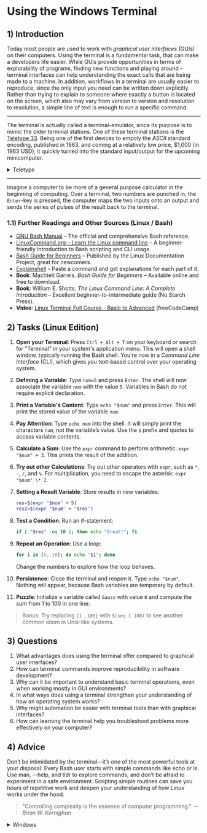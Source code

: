 <!---
{
  "depends_on": [],
  "author": "Stephan Bökelmann",
  "first_used": "2025-03-30",
  "keywords": ["bash", "Linux", "basics"]
}
--->

# Using the Windows Terminal

## 1) Introduction
Today most people are used to work with _graphical user interfaces_ (GUIs) on their computers.
Using the terminal is a fundamental task, that can make a developers life easier. 
While GUIs provide opportunities in terms of explorability of programs, finding new functions and playing around - terminal interfaces can help understanding the exact calls that are being made to a machine.
In addition, workflows in a terminal are usually easier to reproduce, since the only input you need can be written down explicitly.
Rather than trying to explain to someone where exactly a button is located on the screen, which also may vary from version to version and resolution to resolution, a simple line of text is enough to run a specific command. 

---

The terminal is actually called a terminal-emulator, since its purpose is to mimic the older terminal stations.
One of these terminal stations is the [Teletype 33](https://en.wikipedia.org/wiki/Teletype_Model_33).
Being one of the first devices to empoly the _ASCII_ standard encoding, published in 1963, and coming at a relatively low price, $1,000 (in 1963 USD), it quickly turned into the standard input/output for the upcoming minicomputer.

<details>
  <summary>Teletype</summary>

  Want to learn more about the Teletype? Check out [this TTY exercise.](www.github.com/STEMgraph/missing)
  
</details>

---

Imagine a computer to be more of a general purpose calculator in the beginning of computing. 
Over a terminal, two numbers are punched in, the `Enter`-key is pressed, the computer maps the two inputs onto an output and sends the series of pulses of the result back to the terminal. 


### 1.1) Further Readings and Other Sources (Linux / Bash)

- [GNU Bash Manual](https://www.gnu.org/software/bash/manual/bash.html) – The official and comprehensive Bash reference.
- [LinuxCommand.org – Learn the Linux command line](http://linuxcommand.org/lc3_learning_the_shell.php) – A beginner-friendly introduction to Bash scripting and CLI usage.
- [Bash Guide for Beginners](https://tldp.org/LDP/Bash-Beginners-Guide/html/) – Published by the Linux Documentation Project, great for newcomers.
- [Explainshell](https://explainshell.com) – Paste a command and get explanations for each part of it.
- **Book**: Machtelt Garrels. *Bash Guide for Beginners* – Available online and free to download.
- **Book**: William E. Shotts. *The Linux Command Line: A Complete Introduction* – Excellent beginner-to-intermediate guide (No Starch Press).
- **Video**: [Linux Terminal Full Course - Basic to Advanced](https://www.youtube.com/watch?v=oxuRxtrO2Ag) (freeCodeCamp)


## 2) Tasks (Linux Edition)

1. **Open your Terminal**: Press `Ctrl + Alt + T` on your keyboard or search for "Terminal" in your system's application menu. This will open a shell window, typically running the Bash shell. You're now in a _Command Line Interface_ (CLI), which gives you text-based control over your operating system.

2. **Defining a Variable**: Type `num=5` and press `Enter`. The shell will now associate the variable `num` with the value `5`. Variables in Bash do not require explicit declaration.

3. **Print a Variable's Content**: Type `echo "$num"` and press `Enter`. This will print the stored value of the variable `num`.

4. **Pay Attention**: Type `echo num` into the shell. It will simply print the characters `num`, not the variable’s value. Use the `$` prefix and quotes to access variable contents.

5. **Calculate a Sum**: Use the `expr` command to perform arithmetic: `expr "$num" + 3`. This prints the result of the addition.

6. **Try out other Calculations**: Try out other operators with `expr`, such as `*`, `-`, `/`, and `%`. For multiplication, you need to escape the asterisk: `expr "$num" \* 2`.

7. **Setting a Result Variable**: Store results in new variables:
   ```bash
   res=$(expr "$num" + 5)
   res2=$(expr "$num" + "$res")
   ```

8. **Test a Condition**: Run an if-statement:
   ```bash
   if [ "$res" -eq 10 ]; then echo "Great!"; fi
   ```

9. **Repeat an Operation**: Use a loop:
   ```bash
   for i in {5..10}; do echo "$i"; done
   ```
   Change the numbers to explore how the loop behaves.

10. **Persistence**: Close the terminal and reopen it. Type `echo "$num"`. Nothing will appear, because Bash variables are temporary by default.

11. **Puzzle**: Initialize a variable called `Gauss` with value `0` and compute the sum from 1 to 100 in one line:

> Bonus: Try replacing `{1..100}` with `$(seq 1 100)` to see another common idiom in Unix-like systems.


## 3) Questions
1. What advantages does using the terminal offer compared to graphical user interfaces?
2. How can terminal commands improve reproducibility in software development?
3. Why can it be important to understand basic terminal operations, even when working mostly in GUI environments?
4. In what ways does using a terminal strengthen your understanding of how an operating system works?
5. Why might automation be easier with terminal tools than with graphical interfaces?
6. How can learning the terminal help you troubleshoot problems more effectively on your computer?

## 4) Advice

Don’t be intimidated by the terminal—it’s one of the most powerful tools at your disposal. Every Bash user starts with simple commands like echo or ls. Use man, --help, and tldr to explore commands, and don’t be afraid to experiment in a safe environment. Scripting simple routines can save you hours of repetitive work and deepen your understanding of how Linux works under the hood.

> "Controlling complexity is the essence of computer programming."
> — *Brian W. Kernighan*


<details>
  <summary>Windows</summary>

  Checkout the [Windows CMD](https://github.com/STEMgraph/0508295d-de49-4a67-8113-efebffc62d96) exercise as well to see the differences and similarities!

</details>
